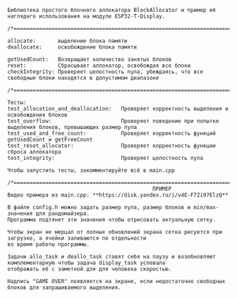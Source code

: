     Библиотека простого блочного аллокатора BlockAllocator и пример её нагляднго использования на модуле ESP32-T-Display.

    /*===================================================================================================================*/

    allocate:       выделение блока памяти
    deallocate:     освобождение блока памяти
    
    getUsedCount:   Возвращает количество занятых блоков
    reset:          Сбрасывает аллокатор, освобождая все блоки
    checkIntegrity: Проверяет целостность пула, убеждаясь, что все свободные блоки находятся в допустимом диапазоне
    
    /*===================================================================================================================*/
    
    Тесты:
    test_allocation_and_deallocation:   Проверяет корректность выделения и освобождения блоков
    test_overflow:                      Проверяет поведение при попытке выделения блоков, превышающих размер пула
    test_used_and_free_count:           Проверяет корректность функций getUsedCount и getFreeCount
    test_reset_allocator:               Проверяет корректность функции сброса аллокатора
    test_integrity:                     Проверяет целостность пула

    Чтобы запустить тесты, закомментируйте всё в main.cpp

    /*===================================================================================================================*/
                                                  ПРИМЕР
    Видео примера из main.cpp: **https://disk.yandex.ru/i/v4E-F7Zi97ElzQ**
    
    В файле config.h можно задать размер пула, размер блоков и min/max-значения для рандомайзера.
    Программа подтянет эти значения чтобы отрисовать актуальную сетку.
    
    Чтобы экран не мерцал от полных обновлений экрана сетка рисуется при загрузке, а ячейки заливаются по отдельности
    во время работы программы.
    
    Задачи allo_task и deallo_task ставят себя на паузу и возобновляют комплементарную чтобы задача display_task успевала 
    отображать её с заметной для для человека скоростью.

    Надпись "GAME OVER" появляется на экране, если недостаточно свободных блоков для запрашиваемого выделения.
